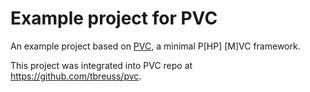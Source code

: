 # Example project for PVC

An example project based on [PVC](https://github.com/tbreuss/pvc), a minimal P[HP] [M]VC framework.  

This project was integrated into PVC repo at <https://github.com/tbreuss/pvc>.
